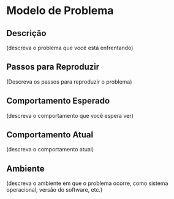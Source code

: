 # Modelo de Problema

## Descrição

(descreva o problema que você está enfrentando)

## Passos para Reproduzir

(Descreva os passos para reproduzir o problema)

## Comportamento Esperado

(descreva o comportamento que você espera ver)

## Comportamento Atual

(descreva o comportamento atual)

## Ambiente

(descreva o ambiente em que o problema ocorre, como sistema operacional, versão do software, etc.)
